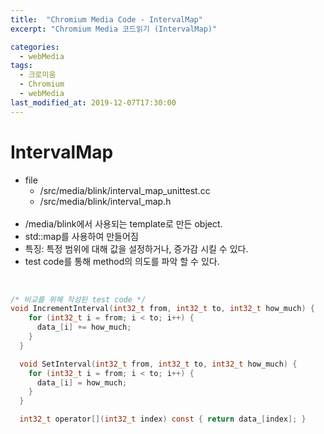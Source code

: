 ```yaml
---
title:  "Chromium Media Code - IntervalMap"
excerpt: "Chromium Media 코드읽기 (IntervalMap)"

categories:
  - webMedia
tags:
  - 크로미움
  - Chromium
  - webMedia
last_modified_at: 2019-12-07T17:30:00
---
```


IntervalMap
====
* file
  * /src/media/blink/interval_map_unittest.cc
  * /src/media/blink/interval_map.h
  <br>  
* /media/blink에서 사용되는 template로 만든 object.
* std::map를 사용하여 만들어짐
* 특징: 특정 범위에 대해 값을 설정하거나, 증가감 시킬 수 있다.
* test code를 통해 method의 의도를 파악 할 수 있다.
<br>

```c
/* 비교를 위해 작성된 test code */
void IncrementInterval(int32_t from, int32_t to, int32_t how_much) {
    for (int32_t i = from; i < to; i++) {
      data_[i] += how_much;
    }
  }

  void SetInterval(int32_t from, int32_t to, int32_t how_much) {
    for (int32_t i = from; i < to; i++) {
      data_[i] = how_much;
    }
  }

  int32_t operator[](int32_t index) const { return data_[index]; }

```

